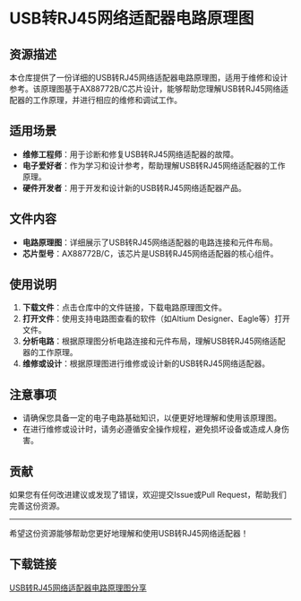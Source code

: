 # USB转RJ45网络适配器电路原理图

## 资源描述

本仓库提供了一份详细的USB转RJ45网络适配器电路原理图，适用于维修和设计参考。该原理图基于AX88772B/C芯片设计，能够帮助您理解USB转RJ45网络适配器的工作原理，并进行相应的维修和调试工作。

## 适用场景

- **维修工程师**：用于诊断和修复USB转RJ45网络适配器的故障。
- **电子爱好者**：作为学习和设计参考，帮助理解USB转RJ45网络适配器的工作原理。
- **硬件开发者**：用于开发和设计新的USB转RJ45网络适配器产品。

## 文件内容

- **电路原理图**：详细展示了USB转RJ45网络适配器的电路连接和元件布局。
- **芯片型号**：AX88772B/C，该芯片是USB转RJ45网络适配器的核心组件。

## 使用说明

1. **下载文件**：点击仓库中的文件链接，下载电路原理图文件。
2. **打开文件**：使用支持电路图查看的软件（如Altium Designer、Eagle等）打开文件。
3. **分析电路**：根据原理图分析电路连接和元件布局，理解USB转RJ45网络适配器的工作原理。
4. **维修或设计**：根据原理图进行维修或设计新的USB转RJ45网络适配器。

## 注意事项

- 请确保您具备一定的电子电路基础知识，以便更好地理解和使用该原理图。
- 在进行维修或设计时，请务必遵循安全操作规程，避免损坏设备或造成人身伤害。

## 贡献

如果您有任何改进建议或发现了错误，欢迎提交Issue或Pull Request，帮助我们完善这份资源。

---

希望这份资源能够帮助您更好地理解和使用USB转RJ45网络适配器！

## 下载链接

[USB转RJ45网络适配器电路原理图分享](https://pan.quark.cn/s/7b9a968b2615)